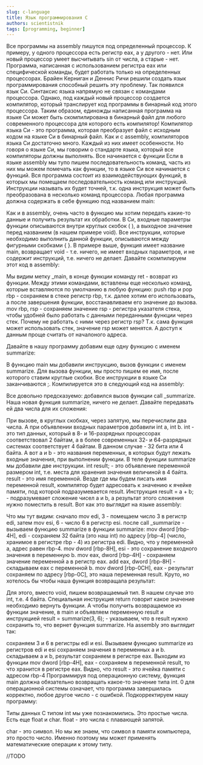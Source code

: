 ```yaml
---
slug: c-language
title: Язык программирования С
authors: scientistnik
tags: [programming, beginner]
---
```


Все программы на assembly пишутся под определенный процессор.<!--truncate--> К примеру, у одного процессора есть регистр eax, а у другого - нет. Или новый процессор умеет высчитывать sin от числа, а старые - нет. Программа, написанная с использованием регистра eax или специфической команды, будет работать только на определенных процессорах. Брайен Керниган и Деннис Ричи решили создать язык программирования способный решить эту проблему. Так появился язык Си.
Синтаксис языка напрямую не связан с командами процессора. Однако, под каждый новый процессор создается компилятор, который транслирует код программы в бинарный код этого процессора. Таким образом, единожды написанная программа на языке Си может быть скомпилирована в бинарный файл для любого современного процессора для которого есть компилятор!
Компилятор языка Си - это программа, которая преобразует файл с исходным кодом на языке Си в бинарный файл. Как и с assembly, компиляторов языка Си достаточно много. Каждый из них имеет особенности. Но говоря о языке Си, мы говорим о стандарте языка, который все компиляторы должны выполнять.
Все начинается с функции
Если в языке assembly мы тупо пишем последовательность команд, часть из них мы можем помечать как функции, то в языке Си все начинается с функций. Вся программа состоит из взаимодействующих функций, в которых мы помещаем последовательность команд или инструкций. Инструкции называть их будет точней, т.к. одна инструкция может быть преобразована в несколько команд процессора.
Любая программа должна содержать в себе функцию под названием main:

Как и в assembly, очень часто в функцию мы хотим передать какие-то данные и получить результат их обработки. В Си, входные параметры функции описываются внутри круглых скобок ( ), а выходное значение перед названием (в нашем примере void). Все инструкции, которые необходимо выполнить данной функции, описываются между фигурными скобками { }.
В примере выше, функция имеет название main, возвращает void - т.е. ничего, не имеет входных параметров, и не содержит инструкций, т.е. ничего не делает.
Давайте скомпилируем этот код в assembly:

Мы видим метку \_main, в конце функции команду ret - возврат из функции. Между этими командами, вставлены еще несколько команд, которые вставляются по умолчанию в любую функцию:
push rbp и pop rbp - сохраняем в стеке регистр rbp, т.к. далее хотим его использовать, а после завершения функции, восстанавливаем его значение до вызова.
mov rbp, rsp - сохраняем значение rsp - регистра указателя стека, чтобы удобней было работать с данными переданными функции через стек. Почему не работать с ними через регистр rsp? Т.к. сама функция может использовать стек, значение rsp может менятся. А доступ к данным проще считать от началоного адреса.

Давайте в нашу программу добавим еще одну функцию с именем summarize:

В функцию main мы добавили инструкцию, вызов функции c именем summarize. Для вызова функции, мы просто пишем ее имя, после которого ставим круглые скобки. Все инструкции в языке Си заканчиваются ;. Компилируется это в следующий код на assembly:

Все довольно предсказуемо: добавился вызов функции call \_summarize.
Наша новая функция summarize, ничего не делает. Давайте передавать ей два числа для их сложения:

При вызове, в круглых скобках, через запятую, мы перечислили два числа. А при объявлении входных параметров добавили int a, int b.
int - это тип данных, который в 8- и 16-разрядных процессорах соответствовал 2 байтам, а в более современных 32- и 64-разрядных системах соответствует 4 байтам. В данном случае - 32 бита или 4 байта. А вот a и b - это названия переменных, в которых будут лежать входные значения, при выполнении функции.
В теле функции summarize мы добавили две инструкции. int result; - это объявление переменной размером int, т.е. места для хранения значения величиной в 4 байта. result - это имя переменной. Везде где мы будем писать имя переменной result, компилятор будет адресовать к значению к ячейке памяти, под которой подразумевается result.
Инструкция result = a + b; - подразумевает сложение чисел a и b, а результат этого сложения нужно поместить в result. Вот как это выглядит на языке assembly:

Что мы тут видим:
сначало mov edi, 3 - помещаем число 3 в регистр edi,
затем mov esi, 6 - число 6 в регистр esi.
после call \_summarize - вызываем функцию summarize
в функции summarize: mov dword [rbp-4H], edi - сохраняем 32 байта (это наш int) по адресу [rbp-4] (число, хранимое в регистре rbp - 4) из регистра edi. Видно, что у переменной а, адрес равен rbp-4.
mov dword [rbp-8H], esi - это сохранение входного значения в переменную b.
mov eax, dword [rbp-4H] - сохраняем значение переменной a в регистр eax.
add eax, dword [rbp-8H] - складываем eax с переменной b.
mov dword [rbp-0CH], eax - результат сохраняем по адресу [rbp-0C], это наша переменная result.
Круто, но хотелось бы чтобы наша функция возвращала результат:

Для этого, вместо void, пишем возвращаемый тип. В нашем случае это int, т.е. 4 байта. Специальная инструкция return говорит какое значение необходимо вернуть функции. А чтобы получить возвращаемое из функции значение, в main и объявляем переменную result и инструкцией result = summarize(3, 6); - указываем, что в result нужно сохранить то, что вернет функция summarize. На assembly это выглядит так:

сохраняем 3 и 6 в регистры edi и esi. Вызываем функцию summarize
из регистров edi и esi сохраняем значения в переменных a и b.
складываем a и b, результат сохраняем в регистре eax. Выходим из функции
mov dword [rbp-4H], eax - сохраняем в переменной result, то что хранится в регистре eax. Видно, что result - это ячейка памяти с адресом rbp-4
Программируя под операционную систему, функция main должна обязательно возвращать какое-то значение типа int. 0 для операционной системы означает, что программа завершилась корректно, любое другое число - с ошибкой. Подкорректируем нашу программу:

Типы данных
С типом int мы уже познакомились. Это простые числа.
Есть еще float и char. float - это числа с плавающей запятой.

char - это символ. Но мы же знаем, что символ в памяти компьютера, это просто число. Именно поэтому мы может применять математические операции к этому типу.

//TODO
